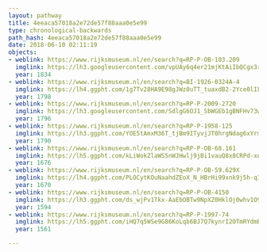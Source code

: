 ```yaml
---
layout: pathway
title: 4eeaca57018a2e72de57f88aaa0e5e99
type: chronological-backwards
path_hash: 4eeaca57018a2e72de57f88aaa0e5e99
date: 2018-06-10 02:11:19
objects:
- weblink: https://www.rijksmuseum.nl/en/search?q=RP-P-OB-103.209
  imglink: https://lh3.googleusercontent.com/vpUAy6q4er21mjKtAiIbQCgx3rw7IM6DGAEm-KHzIdtD4BgB2Tc5Mj6wjoFRBvUBDTl_zB_gG97brvFCVQghVw2ldg=s200
  year: 1834
- weblink: https://www.rijksmuseum.nl/en/search?q=BI-1926-0324A-4
  imglink: https://lh4.ggpht.com/1g7Tv28HA9E98gJWz0uTT_tuaxdB2-2Yce0lILnQIrratKRHNPEW1YGHAidyN1jLKmqZjahkiTQD_JsNCsiWLaG_NQ=s200
  year: 1798
- weblink: https://www.rijksmuseum.nl/en/search?q=RP-P-2009-2720
  imglink: https://lh3.googleusercontent.com/SdlgG6OJ1_SbWGEb1gBNFHv73ws9F6XhZM_FkP2gjf2FwAfMgYy-Ba9kePRFKgZ7SE34wKIqDmGubLLfxjS8n0R_tg=s200
  year: 1796
- weblink: https://www.rijksmuseum.nl/en/search?q=RP-P-1958-125
  imglink: https://lh3.ggpht.com/YOE5tAmxM36T_tjBm9ITyvjJT0hrgNdag6xYrmnYXZey6pemtfzS7e6MCrRXiHPyWo4D4BeyukY8qBqA8S1N-VMWd6Q=s200
  year: 1790
- weblink: https://www.rijksmuseum.nl/en/search?q=RP-P-OB-68.161
  imglink: https://lh5.ggpht.com/kLiWokZlaWS5nWJHwlj9jBi1vauQ8x8CRPd-xo4PchqhqpceH2Loqr62DEPNqa0ALcVJECtZ2OS2WnEjyD-T3_wkuswy=s200
  year: 1676
- weblink: https://www.rijksmuseum.nl/en/search?q=RP-P-OB-59.629X
  imglink: https://lh4.ggpht.com/PLOCytKOuNaahdZEoX_N_HBrHi99xnk9j5h-qIxTPg4crndFQoyF86AJ5nA-X9lJnCX_4F3npxUou_6uDr6rQm9jLQ=s200
  year: 1670
- weblink: https://www.rijksmuseum.nl/en/search?q=RP-P-OB-4150
  imglink: https://lh3.ggpht.com/ds_wjPv1Tkx-AaEbOBTw9NpXZ0HklOj0whv1O92iaYj2qc3C1u_dp6ExLYPGs_fXxpMIGEE7IEos5PBET6G7lliZqJc=s200
  year: 1594
- weblink: https://www.rijksmuseum.nl/en/search?q=RP-P-1997-74
  imglink: https://lh5.ggpht.com/iHQ7q5WSe9G86KoLqb6BJ7Q7kynrI2OTmRYdmRhwfwCy8Cb5bGiVzibypxy1pKcfrYe8--RpVuluwzdcly1Bb_L7i6Q=s200
  year: 1561

---
```

